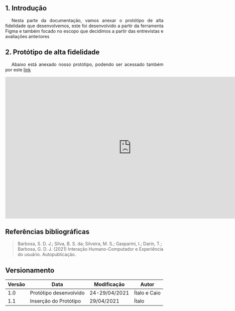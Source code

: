 ## 1. Introdução

<p style="text-indent: 20px; text-align: justify">
Nesta parte da documentação, vamos anexar o protótipo de alta fidelidade que desenvolvemos, este foi desenvolvido a partir da ferramenta Figma e também focado no escopo que decidimos a partir das entrevistas e avaliações anteriores 
</p>

## 2. Protótipo de alta fidelidade

<p style="text-indent: 20px; text-align: justify">
Abaixo está anexado nosso protótipo, podendo ser acessado também por este <a href='https://www.figma.com/proto/dgxnSFUmDvcLM4sKWVHUoL/Vjudge?node-id=35%3A89&scaling=scale-down&page-id=0%3A1' target='_blank'>link</a>
</p>

<iframe style="border: 1px solid rgba(0, 0, 0, 0.1);" width="800" height="450" src="https://www.figma.com/embed?embed_host=share&url=https%3A%2F%2Fwww.figma.com%2Fproto%2FdgxnSFUmDvcLM4sKWVHUoL%2FVjudge%3Fnode-id%3D35%253A89%26scaling%3Dscale-down%26page-id%3D0%253A1" allowfullscreen></iframe>


## Referências bibliográficas

> Barbosa, S. D. J.; Silva, B. S. da; Silveira, M. S.; Gasparini, I.; Darin, T.; Barbosa, G. D. J. (2021) Interação Humano-Computador e Experiência do usuário. Autopublicação.

## Versionamento

| Versão | Data | Modificação | Autor |
|--|--|--|--|
| 1.0 | Protótipo desenvolvido | 24-29/04/2021 | Ítalo e Caio |
| 1.1 | Inserção do Protótipo | 29/04/2021 | Ítalo |